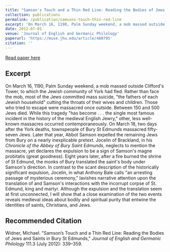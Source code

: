 ```yaml
---
title: "Samson's Touch and a Thin Red Line: Reading the Bodies of Jews and Saints in Bury St Edmunds"
collection: publications
permalink: /publication/samsons-touch-thin-red-line
excerpt: 'On March 16, 1190, Palm Sunday weekend, a mob massed outside Clifford&#39;s Tower, to which the Jewish community of York had fled. Rather than face the mob, most of the Jews committed mass suicide, "the fathers of each Jewish household" cutting the throats of their wives and children.'
date: 2012-07-01
venue: 'Journal of English and Germanic Philology'
paperurl: 'https://muse.jhu.edu/article/480795'
citation: ''
---
```

[Read paper here](https://muse.jhu.edu/article/480795)

Excerpt
------
On March 16, 1190, Palm Sunday weekend, a mob massed outside Clifford's Tower, to which the Jewish community of York had fled. Rather than face the mob, most of the Jews committed mass suicide, "the fathers of each Jewish household" cutting the throats of their wives and children. Those who tried to escape were massacred once outside. Between 150 and 500 Jews died. While this tragedy "has become . . . the single most famous incident in the history of the medieval English Jewry," other, less well-known massacres occurred contemporaneously. On March 18, two days after the York deaths, townspeople of Bury St Edmunds massacred fifty-seven Jews. Later that year, Abbot Samson expelled the remaining Jews from Bury on a nearly inexplicable pretext. Jocelin of Brackland, in his _Chronicle of the Abbey of Bury Saint Edmunds_, neglects to mention the massacre, yet declares the expulsion to be a sign of Samson's magne probitatis (great goodness). Eight years later, after a fire burned the shrine of St Edmund, the monks of Bury translated the saint's body under Samson's direction. In contrast to the scant description of the historically significant expulsion, Jocelin, in what Anthony Bale calls "an arresting passage of mysterious ceremony," lavishes narrative attention upon the translation of and Samson's interactions with the incorrupt corpse of St. Edmund, king and martyr. Although the expulsion and the translation seem at first unconnected, I will show that a close examination of the two events reveals medieval ideas about bodily and spiritual purity that entwine the identities of saints, Christians, and Jews.


Recommended Citation
------
Widner, Michael. "Samson’s Touch and a Thin Red Line: Reading the Bodies of Jews and Saints in Bury St Edmunds," _Journal of English and Germanic Philology_ 111.3 (July 2012): 339–359.